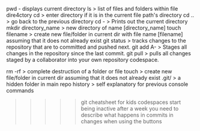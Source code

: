 pwd - displays current directory
ls > list of files and folders within file dire4ctory
cd > enter directory if it is in the current file path's directory
cd .. > go back to the previous directory
cd - > Prints out the current directory
mkdir directory_name > new directory of name [directory_name]
touch filename > create new file/folder in current dir with file name [filename] assuming that it does not already exist
git status > tracks changes to the repository that are to committed and pushed next.
git add A- > Stages all changes in the repository since the last commit.
git pull > pulls all changes staged by a collaborator into your own repository codespace.

rm -rf > complete destruction of a folder or file
touch > create new file/folder in current dir assuming that it does not already exist
.git/ > a hidden folder in main repo
history > self explanatory for previous console commands

>>>>> git cheatsheet for kids
codespaces start being inactive after a week
you need to describe what happens in commits in changes when using the buttons